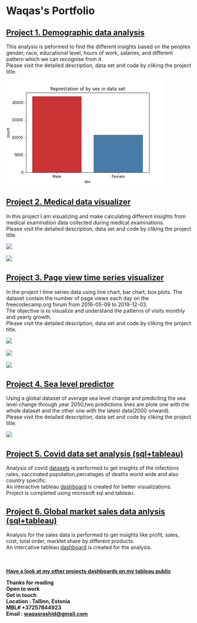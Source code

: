 # Waqas's Portfolio

## [Project 1. Demographic data analysis](https://github.com/Waqas-Rashid/Data-Analysis-with-Pyhton/tree/main/Demographic-data-analyzer)  
This analysis is peformed to find the different insights based on the peoples gender, race, educational level, hours of work, salaries, and different pattern which we can recognise from it.<br/>
Please visit the detailed description, data set and code by cliking the project title.

![](https://github.com/Waqas-Rashid/Waqas-s_Analytics_portfolio/blob/main/Images/Represtation%20of%20by%20sex%20in%20data%20set%20DEMOGRAPY%20TASK.png)

## [Project 2. Medical data visualizer](https://github.com/Waqas-Rashid/Data-Analysis-with-Pyhton/tree/main/Medical-data-visualizer)
In this project I am visualizing and make calculating different insights from medical examination data collected during medical examinations.<br/>
Please visit the detailed description, data set and code by cliking the project title.

![](https://github.com/Waqas-Rashid/Waqas-s_portfolio/blob/main/image_portfolio/Categorical%20PlotFinal.png)

![](https://github.com/Waqas-Rashid/Waqas-s_portfolio/blob/main/image_portfolio/correlation%20matrixFinal.png)



## [Project 3. Page view time series visualizer](https://github.com/Waqas-Rashid/Data-Analysis-with-Pyhton/tree/main/Page-view-time-series-visualizer)
In the project I time series data using line chart, bar chart, box plots. The dataset contain the number of page views each day on the freecodecamp.org forum from 2016-05-09 to 2019-12-03.<br/>
The objective is to visualize and understand the patterns of visits monthly and yearly growth.<br/>
Please visit the detailed description, data set and code by cliking the project title.

![](https://github.com/Waqas-Rashid/Waqas-s_portfolio/blob/main/image_portfolio/line%20plot%20time%20series.png)

![](https://github.com/Waqas-Rashid/Waqas-s_portfolio/blob/main/image_portfolio/bar%20chart%20montly%20view%20grouped%20by%20year.png)

![](https://github.com/Waqas-Rashid/Waqas-s_portfolio/blob/main/image_portfolio/time%20series%20year%20and%20month%20wise%20box%20plot%20for%20data%20distribution.png)




## [Project 4. Sea level predictor](https://github.com/Waqas-Rashid/Data-Analysis-with-Pyhton/tree/main/Sea-level-predictor)
Using a global dataset of average sea level change and predicting the sea level change through year 2050,two predictions lines are plote one with the whole dataset and the other one with the latest data(2000 onward).<br/>
Please visit the detailed description, data set and code by cliking the project title.

![](https://github.com/Waqas-Rashid/Waqas-s_portfolio/blob/main/image_portfolio/Sea%20level%20predictor%20line%20of%20best%20fit%20till%202050.png)

## [Project 5. Covid data set analysis (sql+tableau)](https://github.com/Waqas-Rashid/Data-Analytics-Sql-data-exploration/blob/main/CovidDataAnalysis.sql)

Analysis of covid [datasets](https://ourworldindata.org/covid-deaths) is performed to get insights of the infections rates, vaccinated population,percetages of deaths world wide and also country specific.<br/>An interactive tableau [dashboard](https://public.tableau.com/app/profile/waqas.rashid/viz/CovidStatsAnalysisWorldwide/Dashboard1) is created for better visualizations.<br/>
Project is completed using microsoft sql and tableau.

## [Project 6. Global market sales data anlysis (sql+tableau)](https://github.com/Waqas-Rashid/Data-Analytics-Sql-data-exploration/blob/main/EDA%20(Global%20store%20data).sql)
Analysis for the sales data is performed to get insights like profit, sales, cost, total order, marktet share by different products.<br/>An intercative tableau [dashboard](https://public.tableau.com/app/profile/waqas.rashid/viz/InteractiveSalesDashboard_16438193433250/Dashboard1) is created for the analysis.<br/>
<br/>
<br/>


**[Have a look at my other projects dashboards on my tableau public](https://public.tableau.com/app/profile/waqas.rashid)**

**Thanks for reading**<br/>
**Open to work**<br/>
**Get in touch**<br/>
**Location : Tallinn, Estonia**<br/>
**MBL# +37257844923**<br/>
**Email : waqasrashid@gmail.com**

